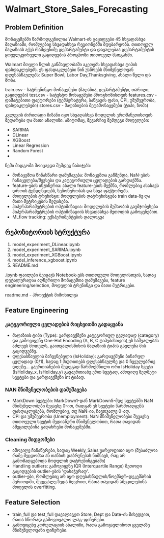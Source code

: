 # Walmart_Store_Sales_Forecasting
## Problem Definition
მონაცემებში წარმოდგენილია Walmart-ის გაყიდვები 45 სხვადასხვა მაღაზიაში, რომლებიც სხვადასხვა რეგიონებში მდებარეობს. თითოეულ მაღაზიას აქვს რამდენიმე დეპარტამენტი და დავალებაა დეპარტამენტის ყოველკვირეული გაყიდვების პროგნოზი თითოეულ მათგანში.

Walmart მთელი წლის განმავლობაში აკეთებს სხვადასხვა ტიპის ფასდაკლებებს. ეს ფასდაკლებები წინ უსწრებს მნიშვნელოვან დღესასწაულებს: Super Bowl, Labor Day,Thanksgiving, ახალი წელი და შობა.

train.csv - სატრენინგო მონაცემები (მაღაზია, დეპარტამენტი, თარიღი, გაყიდვები)
test.csv - სატესტო მონაცემები პროგნოზისთვის
features.csv - დამატებითი ფაქტორები (ტემპერატურა, საწვავის ფასი, CPI, უმუშევრობა, ფასდაკლებები)
stores.csv - მაღაზიების მეტამონაცემები (ტიპი, ზომა)

კვლევის ძირითადი მიზანი იყო სხვადასხვა მოდელის ერთმანეთისთვის შედარება და მათი ანალიზი. ამიტომაც, შევარჩიე შემდეგი მოდელები:
- SARIMA
- DLinear
- XGBoost
- Linear Regression
- Random Forest
- 
ჩემი  მიდგომა მოიცავდა შემდეგ ნაბიჯებს:

- მონაცემთა წინასწარი დამუშავება: მონაცემთა გაწმენდა, NaN-ების ჩანაცვლება/შევსება და კატეგორიული ცვლადების გარდაქმნა.
- feature-ების ინჟინერია: ახალი feature-ების შექმნა, რომლებიც ასახავს დროის ტენდენციებს, სეზონურობას და სხვა ფაქტორებს.
- მოდელების ტრენინგი: მოდელების დატრენინგება train data-ზე და მათი მეტრიკების შეფასება.
- ჰიპერპარამეტრების ოპტიმიზაცია: მოდელების მუშაობის გაუმჯობესება ჰიპერპარამეტრების ოპტიმიზაციის სხვადასხვა მეთოდის გამოყენებით.
- MLflow tracking: ექსპერიმენტების დალოგვა

## რეპოზიტორიის სტრუქტურა
1. model_experiment_DLinear.ipynb
2. model_experiment_SARIMA.ipynb
3. model_experiment_XGBoost.ipynb
4. model_inference_xgboost.ipynb
5. README.md
   
.ipynb ფაილები შეიცავს Notebook-ებს თითოეული მოდელისთვის, სადაც დეტალურადაა აღწერილი მონაცემთა დამუშავება, feature engineering/selection, მოდელის ტრენინგი და მათი მეტრიკები.

readme.md - პროექტის მიმოხილვა

## Feature Engineering
### კატეგორიული ცვლადების რიცხვითში გადაყვანა
- მაღაზიის ტიპი (Type): გარდავქმენი კატეგორიულ ცვლადად (category) და გამოვიყენე One-Hot Encoding (A, B, C ტიპებისთვის),ეს საშუალებას აძლევს მოდელს, გაითვალისწინოს მაღაზიის ტიპის გავლენა მის გაყიდვებზე.
- დღესასწაულის მაჩვენებელი (IsHoliday): გარდავქმენი ბინარულ ცვლადად (0/1), სადაც 1 მიუთითებს დღესასწაულზე და 0 ჩვეულებრივ დღეზე... გაერთიანების შედეგად წარმოქმნილი ორი IsHoliday სვეტი (IsHoliday_x, IsHoliday_y) გავაერთიანე ერთ სვეტად, ამოვიღე ზედმეტი სვეტები და გარდავქმენი int ტიპად.

### NAN მნიშვნელობების დამუშავება
- MarkDown სვეტები: MarkDown1-დან MarkDown5-მდე სვეტებში NaN მნიშვნელობები შევავსე 0-ით, რადგან ეს სვეტები წარმოადგენს ფასდაკლებებს, რომლებიც, თუ NaN-ია, ჩავთვალე 0-ად.
- CPI და უმუშევრობა (Unemployment): NaN მნიშვნელობები შევავსე თითოეული სვეტის მედიანური მნიშვნელობით, რათა თავიდან ამეცილებინა გადახრები მონაცემებში.

### Cleaning მიდგომები
- ამოვიღე ჩანაწერები, სადაც Weekly_Sales უარყოფითი იყო (შესაძლოა რამე შეცდომაა ან თანხის დაბრუნებას ნიშნავს, რაც არ გამომადგებოდა მოდელის დატრენინგებაში)
- Handling outliers: გამოვიყენე IQR (Interquartile Range) მეთოდი გაყიდვების outlier-ების 'დასაჭერად'.
- outlier-ები, რომლებიც არ იყო დღესასწაულის/ნოემბერ-დეკემბრის პერიოდში, შევცვალე ზედა ზღვრით, რათა თავიდან ამეცილებინა მოდელის overfitting.

## Feature Selection
- train_full და test_full დავალაგეთ Store, Dept და Date-ის მიხედვით, რათა სწორად გამოვთვალო ლაგ-ფიჩერები.
- გამოვიყენე კორელაციის ანალიზი, რათა გამოვავლინოთ ყველაზე მნიშვნელოვანი ფიჩერები.


















